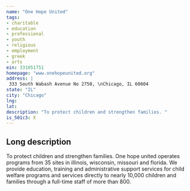 ```yaml
---
name: "One Hope United"
tags:
- charitable
- education
- professional
- youth
- religious
- employment
- greek
- arts
ein: 331051751
homepage: "www.onehopeunited.org"
address: |
 333 South Wabash Avenue No 2750, \nChicago, IL 60604
state: "IL"
city: "Chicago"
lng: 
lat: 
description: "To protect children and strengthen families. "
is_501c3: X
---
```


## Long description

To protect children and strengthen families. One hope united operates programs from 35 sites in illinois, wisconsin, missouri and florida. We provide education, training and administrative support services for child welfare programs and services directly to nearly 10,000 children and families through a full-time staff of more than 800. 
